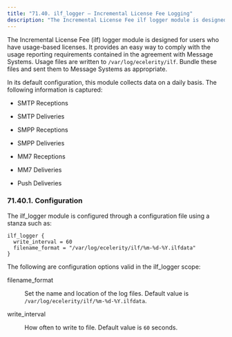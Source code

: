 ```yaml
---
title: "71.40. ilf_logger – Incremental License Fee Logging"
description: "The Incremental License Fee ilf logger module is designed for users who have usage based licenses It provides an easy way to comply with the usage reporting requirements contained in the agreement with Message Systems Usage files are written to var log ecelerity ilf Bundle these files and sent them..."
---
```


The Incremental License Fee (ilf) logger module is designed for users who have usage-based licenses. It provides an easy way to comply with the usage reporting requirements contained in the agreement with Message Systems. Usage files are written to `/var/log/ecelerity/ilf`. Bundle these files and sent them to Message Systems as appropriate.

In its default configuration, this module collects data on a daily basis. The following information is captured:

*   SMTP Receptions

*   SMTP Deliveries

*   SMPP Receptions

*   SMPP Deliveries

*   MM7 Receptions

*   MM7 Deliveries

*   Push Deliveries

### <a name="modules.ilf_logger.configuration"></a> 71.40.1. Configuration

The ilf_logger module is configured through a configuration file using a stanza such as:

```
ilf_logger {
  write_interval = 60
  filename_format = "/var/log/ecelerity/ilf/%m-%d-%Y.ilfdata"
}
```

The following are configuration options valid in the ilf_logger scope:

<dl class="variablelist">

<dt>filename_format</dt>

<dd>

Set the name and location of the log files. Default value is `/var/log/ecelerity/ilf/%m-%d-%Y.ilfdata`.

</dd>

<dt>write_interval</dt>

<dd>

How often to write to file. Default value is `60` seconds.

</dd>

</dl>